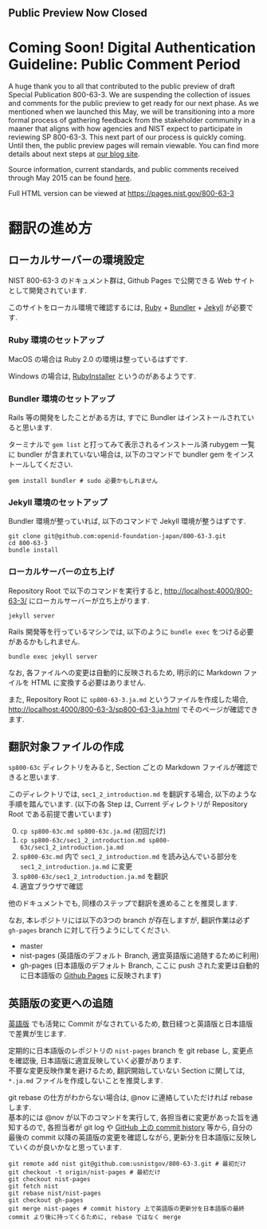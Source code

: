 ## Public Preview Now Closed  

# Coming Soon! Digital Authentication Guideline: Public Comment Period  

A huge thank you to all that contributed to the public preview of draft Special Publication 800-63-3. We are suspending the collection of issues and comments for the public preview to get ready for our next phase. As we mentioned when we launched this May, we will be transitioning into a more formal process of gathering feedback from the stakeholder community in a maaner that aligns with how agencies and NIST expect to participate in reviewing SP 800-63-3.  This next part of our process is quickly coming.  Until then, the public preview pages will remain viewable.  You can find more details about next steps at [our blog site](http://nstic.blogs.govdelivery.com/).

Source information, current standards, and public comments received through May 2015 can be found [here](http://csrc.nist.gov/groups/ST/eauthentication/sp800-63-2_call-comments.html).

Full HTML version can be viewed at https://pages.nist.gov/800-63-3


# 翻訳の進め方

## ローカルサーバーの環境設定

NIST 800-63-3 のドキュメント群は, Github Pages で公開できる Web サイトとして開発されています.

このサイトをローカル環境で確認するには, [Ruby](https://www.ruby-lang.org/) + [Bundler](http://bundler.io) + [Jekyll](http://jekyllrb.com) が必要です.


### Ruby 環境のセットアップ

MacOS の場合は Ruby 2.0 の環境は整っているはずです.

Windows の場合は, [RubyInstaller](http://rubyinstaller.org) というのがあるようです.

### Bundler 環境のセットアップ

Rails 等の開発をしたことがある方は, すでに Bundler はインストールされていると思います.

ターミナルで `gem list` と打ってみて表示されるインストール済 rubygem 一覧に bundler が含まれていない場合は, 以下のコマンドで bundler gem をインストールしてください.

```
gem install bundler # sudo 必要かもしれません
```

### Jekyll 環境のセットアップ

Bundler 環境が整っていれば, 以下のコマンドで Jekyll 環境が整うはずです.

```
git clone git@github.com:openid-foundation-japan/800-63-3.git
cd 800-63-3
bundle install
```

### ローカルサーバーの立ち上げ

Repository Root で以下のコマンドを実行すると, [http://localhost:4000/800-63-3/](http://localhost:4000/800-63-3/) にローカルサーバーが立ち上がります.

```
jekyll server
```

Rails 開発等を行っているマシンでは, 以下のように `bundle exec` をつける必要があるかもしれません.

```
bundle exec jekyll server
```

なお, 各ファイルへの変更は自動的に反映されるため, 明示的に Markdown ファイルを HTML に変換する必要はありません.

また, Repository Root に `sp800-63-3.ja.md` というファイルを作成した場合, [http://localhost:4000/800-63-3/sp800-63-3.ja.html](http://localhost:4000/800-63-3/sp800-63-3.ja.html) でそのページが確認できます.

## 翻訳対象ファイルの作成

`sp800-63c` ディレクトリをみると, Section ごとの Markdown ファイルが確認できると思います.

このディレクトリでは, `sec1_2_introduction.md` を翻訳する場合, 以下のような手順を踏んでいます. (以下の各 Step は, Current ディレクトリが Repository Root である前提で書いています)

0. `cp sp800-63c.md sp800-63c.ja.md` (初回だけ)
1. `cp sp800-63c/sec1_2_introduction.md sp800-63c/sec1_2_introduction.ja.md`
2. `sp800-63c.md` 内で `sec1_2_introduction.md` を読み込んでいる部分を `sec1_2_introduction.ja.md` に変更
3. `sp800-63c/sec1_2_introduction.ja.md` を翻訳
4. 適宜ブラウザで確認

他のドキュメントでも, 同様のステップで翻訳を進めることを推奨します.

なお, 本レポジトリには以下の3つの branch が存在しますが, 翻訳作業は必ず `gh-pages` branch に対して行うようにしてください.

* master
* nist-pages (英語版のデフォルト Branch, 適宜英語版に追随するために利用)
* gh-pages (日本語版のデフォルト Branch, ここに push された変更は自動的に日本語版の [Github Pages](https://openid-foundation-japan.github.io/800-63-3/) に反映されます)

## 英語版の変更への追随

[英語版](https://github.com/usnistgov/800-63-3) でも活発に Commit がなされているため, 数日経つと英語版と日本語版で差異が生じます.

定期的に日本語版のレポジトリの `nist-pages` branch を git rebase し, 変更点を確認後, 日本語版に適宜反映していく必要があります.  
不要な変更反映作業を避けるため, 翻訳開始していない Section に関しては, `*.ja.md` ファイルを作成しないことを推奨します.

git rebase の仕方がわからない場合は, @nov に連絡していただければ rebase します.  
基本的には @nov が以下のコマンドを実行して, 各担当者に変更があった旨を通知するので, 各担当者が git log や [GitHub 上の commit history](https://github.com/openid-foundation-japan/800-63-3/commits/gh-pages) 等から, 自分の最後の commit 以降の英語版の変更を確認しながら, 更新分を日本語版に反映していくのが良いかなと思っています.

```
git remote add nist git@github.com:usnistgov/800-63-3.git # 最初だけ
git checkout -t origin/nist-pages # 最初だけ
git checkout nist-pages
git fetch nist
git rebase nist/nist-pages
git checkout gh-pages
git merge nist-pages # commit history 上で英語版の更新分を日本語版の最終 commit より後に持ってくるために, rebase ではなく merge
```
